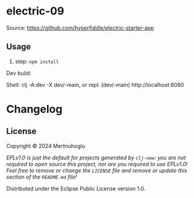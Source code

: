# electric-09

Source: https://github.com/hyperfiddle/electric-starter-app

## Usage

1. step: `npm install`

Dev build:

Shell: clj -A:dev -X dev/-main, or repl: (dev/-main)
http://localhost:8080

# Changelog

## License

Copyright © 2024 Mertnuhoglu

_EPLv1.0 is just the default for projects generated by `clj-new`: you are not_
_required to open source this project, nor are you required to use EPLv1.0!_
_Feel free to remove or change the `LICENSE` file and remove or update this_
_section of the `README.md` file!_

Distributed under the Eclipse Public License version 1.0.
